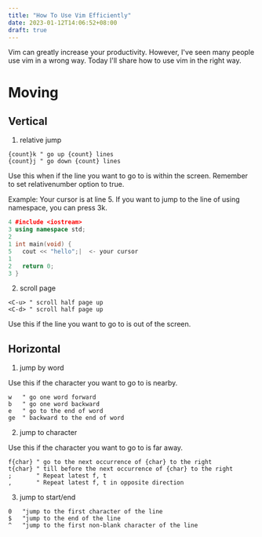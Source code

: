 ```yaml
---
title: "How To Use Vim Efficiently"
date: 2023-01-12T14:06:52+08:00
draft: true
---
```


Vim can greatly increase your productivity. However, I've seen many people use vim in a wrong way. Today I'll share how to use vim in the right way.

# Moving

## Vertical

1. relative jump

```Vim
{count}k " go up {count} lines
{count}j " go down {count} lines 
```

Use this when if the line you want to go to is within the screen. Remember to set relativenumber option to true.

Example:
Your cursor is at line 5. If you want to jump to the line of using namespace, you can press 3k.

```cpp
4 #include <iostream>
3 using namespace std;
2 
1 int main(void) {
5   cout << "hello";|  <- your cursor
1
2   return 0;
3 }
```
2. scroll page

```Vim
<C-u> " scroll half page up
<C-d> " scroll half page up
```

Use this if the line you want to go to is out of the screen.

## Horizontal

1. jump by word

Use this if the character you want to go to is nearby.

```Vim
w   " go one word forward
b   " go one word backward
e   " go to the end of word
ge  " backward to the end of word
```

2. jump to character

Use this if the character you want to go to is far away.

```Vim
f{char} " go to the next occurrence of {char} to the right
t{char} " till before the next occurrence of {char} to the right
;       " Repeat latest f, t
,       " Repeat latest f, t in opposite direction
```

3. jump to start/end

```Vim
0   "jump to the first character of the line
$   "jump to the end of the line
^   "jump to the first non-blank character of the line
```
